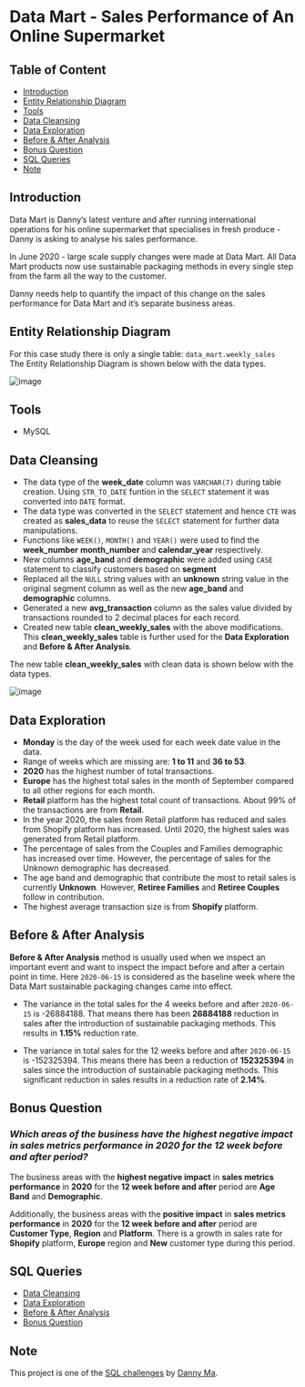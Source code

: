 # Data Mart - Sales Performance of An Online Supermarket

## Table of Content
* [Introduction](#introduction)
* [Entity Relationship Diagram](#entity-relationship-diagram)
* [Tools](#tools)
* [Data Cleansing](#data-cleansing)
* [Data Exploration](#data-exploration)
* [Before & After Analysis](#before--after-analysis)
* [Bonus Question](#bonus-question)
* [SQL Queries](#sql-queries)
* [Note](#note)

## Introduction
Data Mart is Danny’s latest venture and after running international operations for his online supermarket that specialises in fresh produce - Danny is asking to analyse his sales performance.

In June 2020 - large scale supply changes were made at Data Mart. All Data Mart products now use sustainable packaging methods in every single step from the farm all the way to the customer.

Danny needs help to quantify the impact of this change on the sales performance for Data Mart and it’s separate business areas.

## Entity Relationship Diagram
For this case study there is only a single table: `data_mart.weekly_sales`<br>
The Entity Relationship Diagram is shown below with the data types.

![image](https://github.com/ritusantra/SQL-Projects/assets/75059347/073f7717-2486-40ab-b9fe-9c6bcf024ab3)

## Tools
* MySQL

## Data Cleansing
* The data type of the **week_date** column was ```VARCHAR(7)``` during table creation. Using ```STR_TO_DATE``` funtion in the ```SELECT``` statement it was converted into ```DATE``` format.
* The data type was converted in the ```SELECT``` statement and hence ```CTE``` was created as **sales_data** to reuse the ```SELECT``` statement for further data manipulations.
* Functions like ```WEEK()```, ```MONTH()``` and ```YEAR()``` were used to find the **week_number** **month_number** and **calendar_year** respectively.
* New columns **age_band** and **demographic** were added using ```CASE``` statement to classify customers based on **segment**
* Replaced all the ```NULL``` string values with an **unknown** string value in the original segment column as well as the new **age_band** and **demographic** columns.
* Generated a new **avg_transaction** column as the sales value divided by transactions rounded to 2 decimal places for each record.
* Created new table **clean_weekly_sales** with the above modifications. This **clean_weekly_sales** table is further used for the **Data Exploration** and **Before & After Analysis**.

The new table **clean_weekly_sales** with clean data is shown below with the data types.

![image](https://github.com/ritusantra/SQL-Projects/assets/75059347/bb9476f6-2bc1-4103-848f-8ec5ba2932ff)


## Data Exploration
* **Monday** is the day of the week used for each week date value in the data.
* Range of weeks which are missing are: **1 to 11** and **36 to 53**.
* **2020** has the highest number of total transactions.
* **Europe** has the highest total sales in the month of September compared to all other regions for each month.
* **Retail** platform has the highest total count of transactions. About 99% of the transactions are from **Retail**.
* In the year 2020, the sales from Retail platform has reduced and sales from Shopify 
platform has increased. Until 2020, the highest sales was generated from Retail platform.
* The percentage of sales from the Couples and Families demographic has increased over time. However, the percentage of sales for the Unknown demographic has decreased.
* The age band and demographic that contribute the most to retail sales is currently **Unknown**. However, **Retiree Families** and **Retiree Couples** follow in contribution.
* The highest average transaction size is from **Shopify** platform.
  
## Before & After Analysis
**Before & After Analysis** method is usually used when we inspect an important event and want to inspect the impact before and after a certain point in time.
Here ```2020-06-15``` is considered as the baseline week where the Data Mart sustainable packaging changes came into effect. 

* The variance in the total sales for the 4 weeks before and after ```2020-06-15``` is -26884188. That means there has been **26884188** reduction in sales after the introduction of sustainable packaging methods. This results in **1.15%** reduction rate.

* The variance in total sales for the 12 weeks before and after ```2020-06-15``` is -152325394. This means there has been a reduction of **152325394** in sales since the introduction of sustainable packaging methods. This significant reduction in sales results in a reduction rate of **2.14%**.

## Bonus Question

### *Which areas of the business have the **highest negative impact** in **sales metrics performance** in **2020** for the **12 week before and after** period?*

The business areas with the **highest negative impact** in **sales metrics performance** in **2020** for the **12 week before and after** period are **Age Band** and **Demographic**.

Additionally, the business areas with the **positive impact** in **sales metrics performance** in **2020** for the **12 week before and after** period are **Customer Type**, **Region** and **Platform**. There is a growth in sales rate for **Shopify** platform, **Europe** region and **New** customer type during this period.


## SQL Queries
* [Data Cleansing](https://github.com/ritusantra/SQL-Projects/blob/main/Data%20Mart/1.%20Data%20Cleansing.sql)
* [Data Exploration](https://github.com/ritusantra/SQL-Projects/blob/main/Data%20Mart/2.%20Data%20Exploration.sql)
* [Before & After Analysis](https://github.com/ritusantra/SQL-Projects/blob/main/Data%20Mart/3.%20Before%20%26%20After%20Analysis.sql)
* [Bonus Question](https://github.com/ritusantra/SQL-Projects/blob/main/Data%20Mart/4.%20Bonus%20Question.sql)
  
## Note
This project is one of the [SQL challenges](https://8weeksqlchallenge.com/case-study-5/) by [Danny Ma](https://www.linkedin.com/in/datawithdanny/).
